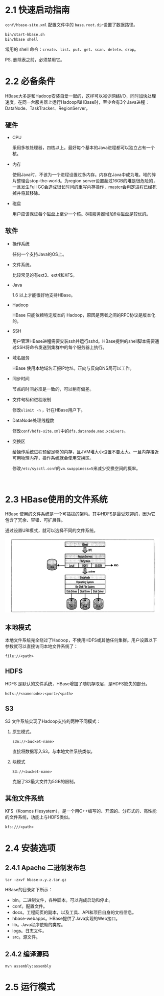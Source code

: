 # 2.1 快速启动指南

`conf/hbase-site.xml` 配置文件中的 `base.root.dir`设置了数据路径。

```shell
bin/start-hbase.sh
bin/hbase shell
```

常用的 shell 命令：`create`、`list`、`put`、`get`、`scan`、`delete`、`drop`。

PS. 删除表之前，必须禁用它。



# 2.2 必备条件

HBase大多是和Hadoop安装自爱一起的，这样可以减少网络I/O，同时加快处理速度。在同一台服务器上运行Hadoop和HBase时，至少会有3个Java进程：DataNode、TaskTracker、RegionServer。

## 硬件

- CPU

  采用多核处理器，四核以上。最好每个基本的Java进程都可以独立占有一个核。


- 内存

  使用Java时，不该为一个进程设置过多内存。内存在Java中成为堆。堆的碎片整理会stop-the-world。为region server设置超过16GB的堆是很危险的，一旦发生Full GC会造成很长时间的重写内存操作，master会判定进程已经死掉并将其移除。

- 磁盘

  用户应该保证每个磁盘上至少一个核。8核服务器增加6块磁盘是较优的。


 ## 软件

- 操作系统

  任何一个支持Java的OS上。

- 文件系统。

  比较常见的有ext3、ext4和XFS。

- Java

  1.6 以上才能很好地支持HBase。

- Hadoop

  HBase 只能依赖特定版本的 Hadoop，原因是两者之间的RPC协议是版本化的。

- SSH

  用户管理HBase进程需要安装ssh并运行sshd。HBase提供的shell脚本需要通过SSH将命令发送到集群中的每个服务器上执行。

- 域名服务

  HBase 使用本地域名汇报IP地址。正向与反向DNS局可以工作。

- 同步时间

  节点的时间必须是一致的，可以稍有偏差。

- 文件句柄和进程限制

  修改`ulimit -n` ，针在HBase用户下。

- DataNode处理线程数

  修改`conf/hdfs-site.xml`中的`dfs.datanode.max.xceivers`。

- 交换区

  给操作系统进程预留足够的内存，且JVM堆大小设置不要太大。一旦内存接近可用物理内存，操作系统就会使用交换区。

  修改`/etc/sysctl.conf`的`vm.swappiness=5`来减少交换空间的概率。

  ​


# 2.3 HBase使用的文件系统

HBase 使用的文件系统是一个可插拔的架构。其中HDFS是最受欢迎的，因为它包含了冗余、容错、可扩展性。

通过设置URI模式，就可以选择不同的文件系统。

![](img/chap2/img0.png)

## 本地模式

本地文件系统完全绕过了Hadoop，不使用HDFS或其他任何集群。用户设置以下参数就可以直接访问本地文件系统了：

```
file://<path>
```

## HDFS

HDFS 是默认的文件系统，HBase增加了随机存取层，是HDFS缺失的部分。

```
hdfs://<namenode>:<port>/<path>
```

## S3

S3 文件系统实现了Hadoop支持的两种不同模式：

1. 原生模式。

   ```
   s3n://<bucket-name>
   ```

   直接将数据写入S3，与本地文件系统类似。

2. 块模式

   ```
   S3://<bucket-name>
   ```

   克服了S3最大文件为5GB的限制。

## 其他文件系统

KFS（Kosmos filesystem），是一个用C++编写的、开源的、分布式的、高性能的文件系统，功能上与HDFS类似。

```
kfs:///<path>
```



# 2.4 安装选项

## 2.4.1 Apache 二进制发布包

```shell
tar -zxvf hbase-x.y.z.tar.gz
```

HBase的目录如下所示：

- bin。二进制文件，各种脚本，可以完成启动和停止。
- conf。配置文件。
- docs。工程网页的副本，以及工具、API和项目自身的文档信息。
- hbase-webapps。HBase提供了Java实现的Web接口。
- lib。Java程序依赖的类库。
- logs。日志文件。
- src。源文件。

## 2.4.2 编译源码

```shell
mvn assembly:assembly
```



# 2.5 运行模式

